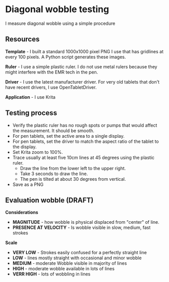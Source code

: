 # Diagonal wobble testing

I measure diagonal wobble using a simple procedure

## Resources

**Template** - I built a standard 1000x1000 pixel PNG I use that has gridlines at every 100 pixels. A Python script generates these images.

**Ruler** - I use a simple plastic ruler. I do not use metal rulers because they might interfere with the EMR tech in the pen.

**Driver** - I use the latest manufacturer driver. For very old tablets that don't have recent drivers, I use OpenTabletDriver.

**Application** - I use Krita&#x20;

## Testing process

* Verify the plastic ruler has no rough spots or pumps that would affect the measurement. It should be smooth.
* For pen tablets, set the active area to a single display.
* For pen tablets, set the driver to match the aspect ratio of the tablet to the display.
* Set Krita zoom to 100%.
* Trace usually at least five 10cm lines at 45 degrees using the plastic ruler.&#x20;
  * Draw the line from the lower left to the upper right.
  * Take 3 seconds to draw the line.
  * The pen is tilted at about 30 degrees from vertical.
* Save as a PNG

## Evaluation wobble (DRAFT)

**Considerations**

* **MAGNITUDE** - how wobble is physical displaced from "center" of line.
* **PRESENCE AT VELOCITY** - Is wobble visible in slow, medium, fast strokes

**Scale**

* **VERY LOW** - Strokes easily confused for a perfectly straight line
* **LOW** - lines mostly straight with occasional and minor wobble
* **MEDIUM** - moderate Wobble visible in majority of lines
* **HIGH** - moderate wobble available in lots of lines
* **VERR HIGH** - lots of wobbling in lines



